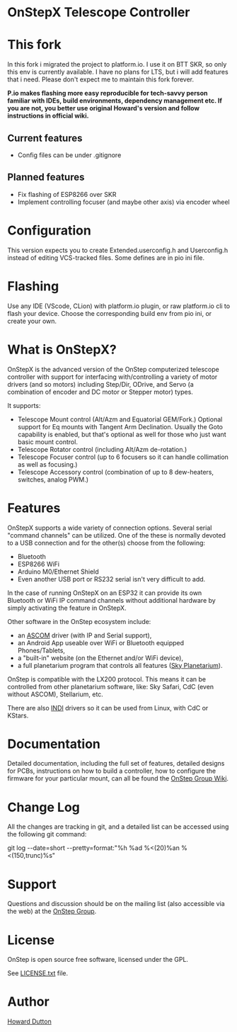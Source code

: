 OnStepX Telescope Controller
===========================

# This fork
In this fork i migrated the project to platform.io. I use it on BTT SKR, so only this env is currently available. I have no plans for LTS, but i will add features that i need. Please don't expect me to maintain this fork forever.

**P.io makes flashing more easy reproducible for tech-savvy person familiar with IDEs, build environments, dependency management etc.
If you are not, you better use original Howard's version and follow instructions in official wiki.**

## Current features
* Config files can be under .gitignore

## Planned features
* Fix flashing of ESP8266 over SKR
* Implement controlling focuser (and maybe other axis) via encoder wheel

# Configuration
This version expects you to create Extended.userconfig.h and Userconfig.h instead of editing VCS-tracked files. Some defines are in pio ini file.

# Flashing
Use any IDE (VScode, CLion) with platform.io plugin, or raw platform.io cli to flash your device. Choose the corresponding build env from pio ini, or create your own.

# What is OnStepX?
OnStepX is the advanced version of the OnStep computerized telescope controller with support for interfacing with/controlling a variety of motor drivers (and so motors) including Step/Dir, ODrive, and Servo (a combination of encoder and DC motor or Stepper motor) types.

It supports:
* Telescope Mount control (Alt/Azm and Equatorial GEM/Fork.)  Optional support for Eq mounts with Tangent Arm Declination.  Usually the Goto capability is enabled, but that's optional as well for those who just want basic mount control.
* Telescope Rotator control (including Alt/Azm de-rotation.)
* Telescope Focuser control (up to 6 focusers so it can handle collimation as well as focusing.)
* Telescope Accessory control (combination of up to 8 dew-heaters, switches, analog PWM.)

# Features
OnStepX supports a wide variety of connection options.  Several serial
"command channels" can be utilized. One of the these is normally devoted to a USB
connection and for the other(s) choose from the following:

* Bluetooth
* ESP8266 WiFi
* Arduino M0/Ethernet Shield
* Even another USB port or RS232 serial isn't very difficult to add.

In the case of running OnStepX on an ESP32 it can provide its own Bluetooth or WiFi IP command channels without additional hardware by simply activating the feature in OnStepX.

Other software in the OnStep ecosystem include:

* an [ASCOM](http://ascom-standards.org/) driver (with IP and Serial support),
* an Android App useable over WiFi or Bluetooth equipped Phones/Tablets,
* a "built-in" website (on the Ethernet and/or WiFi device),
* a full planetarium program that controls all features ([Sky Planetarium](http://stellarjourney.com/index.php?r=site/software_sky)).

OnStep is compatible with the LX200 protocol. This means it can be controlled
from other planetarium software, like: Sky Safari, CdC (even without ASCOM),
Stellarium, etc.

There are also [INDI](http://www.indilib.org/about.html) drivers so it can be used from Linux, with CdC or KStars.

# Documentation
Detailed documentation, including the full set of features, detailed designs for
PCBs, instructions on how to build a controller, how to configure the firmware
for your particular mount, can all be found the [OnStep Group Wiki](https://groups.io/g/onstep/wiki/home).

# Change Log
All the changes are tracking in git, and a detailed list can be accessed using the
following git command:
 
git log --date=short --pretty=format:"%h %ad %<(20)%an %<(150,trunc)%s"

# Support
Questions and discussion should be on the mailing list (also accessible via the
web) at the [OnStep Group](https://groups.io/g/onstep/).

# License
OnStep is open source free software, licensed under the GPL.

See [LICENSE.txt](./LICENSE.txt) file.

# Author
[Howard Dutton](http://www.stellarjourney.com)

